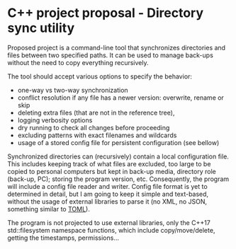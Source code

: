 # C++ project proposal - Directory sync utility

Proposed project is a command-line tool that synchronizes directories
and files between two specified paths. It can be used to manage
back-ups without the need to copy everything recursively.

The tool should accept various options to specify the behavior:
- one-way vs two-way synchronization
- conflict resolution if any file has a newer version: overwrite, rename or skip
- deleting extra files (that are not in the reference tree),
- logging verbosity options
- dry running to check all changes before proceeding
- excluding patterns with exact filenames and wildcards
- usage of a stored config file for persistent configuration (see bellow)

Synchronized directories can (recursively) contain a local configuration file.
This includes keeping track of what files are excluded, too large 
to be copied to personal computers but kept in back-up media,
directory role (back-up, PC); storing the program version, etc.
Consequently, the program will include a config file reader and writer.
Config file format is yet to determined in detail, but I am going to keep
it simple and text-based, without the usage of external libraries to parse it
(no XML, no JSON, something similar to [TOML](https://en.wikipedia.org/wiki/TOML)).

The program is not projected to use external libraries,
only the C++17 std::filesystem namespace functions, which include
copy/move/delete, getting the timestamps, permissions...
